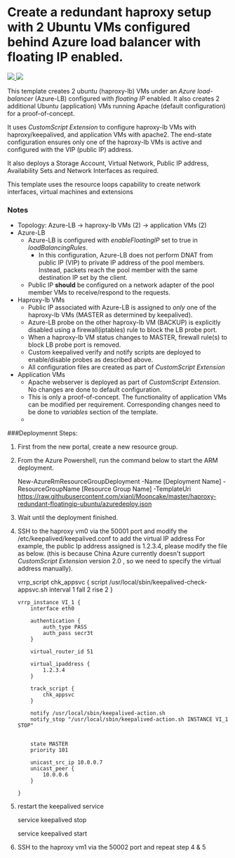 # Create a redundant haproxy setup with 2 Ubuntu VMs configured behind Azure load balancer with floating IP enabled.

<a href="https://portal.azure.cn/#create/Microsoft.Template/uri/https%3A%2F%2Fraw.githubusercontent.com%2Fxianl%2Mooncake%2Fmaster%2Fhaproxy-redundant-floatingip-ubuntu%2Fazuredeploy.json" target="_blank">
    <img src="http://azuredeploy.net/deploybutton.png"/>
</a>
<a href="http://armviz.io/#/?load=https%3A%2F%2Fraw.githubusercontent.com%2Fxianl%2FMooncake%2Fmaster%2Fhaproxy-redundant-floatingip-ubuntu%2Fazuredeploy.json" target="_blank">
    <img src="http://armviz.io/visualizebutton.png"/>
</a>

This template creates 2 ubuntu (haproxy-lb) VMs under an *Azure load-balancer* (Azure-LB) configured with *floating IP* enabled. It also creates 2 additional Ubuntu (application) VMs running Apache (default configuration) for a proof-of-concept.

It uses *CustomScript Extension* to configure haproxy-lb VMs with haproxy/keepalived, and application VMs with apache2. The end-state configuration ensures only one of the haproxy-lb VMs is active and configured with the VIP (public IP) address.

It also deploys a Storage Account, Virtual Network, Public IP address, Availability Sets and Network Interfaces as required.

This template uses the resource loops capability to create network interfaces, virtual machines and extensions

### Notes
* Topology: Azure-LB -> haproxy-lb VMs (2) -> application VMs (2)
* Azure-LB
  * Azure-LB is configured with *enableFloatingIP* set to true in *loadBalancingRules*.
    * In this configuration, Azure-LB does not perform DNAT from public IP (VIP) to private IP address of the pool members. Instead, packets reach the pool member with the same destination IP set by the client.
  * Public IP **should** be configured on a network adapter of the pool member VMs to receive/respond to the requests.
* Haproxy-lb VMs
  * Public IP associated with Azure-LB is assigned to *only* one of the haproxy-lb VMs (MASTER as determined by keepalived).
  * Azure-LB probe on the other haproxy-lb VM (BACKUP) is explicitly disabled using a firewall(iptables) rule to block the LB probe port.
  * When a haproxy-lb VM status changes to MASTER, firewall rule(s) to block LB probe port is removed.
  * Custom keepalived verify and notify scripts are deployed to enable/disable probes as described above.
  * All configuration files are created as part of *CustomScript Extension*
* Application VMs
  * Apache webserver is deployed as part of *CustomScript Extension*. No changes are done to default configuration.
  * This is only a proof-of-concept. The functionality of application VMs can be modified per requirement. Corresponding changes need to be done to *variables* section of the template.
  * 
  

###Deploymennt Steps:

1.  First from the new portal, create a new resource group.
2.  From the Azure Powershell, run the command below to start the ARM deployment.

    New-AzureRmResourceGroupDeployment -Name [Deployment Name] -ResourceGroupName [Resource Group Name] -TemplateUri https://raw.githubusercontent.com/xianl/Mooncake/master/haproxy-redundant-floatingip-ubuntu/azuredeploy.json

3.  Wait until the deployment finished.
4.  SSH to the haproxy vm0 via the 50001 port and modify the /etc/keepalived/keepalived.conf to add the virtual IP address
    For example, the public Ip address assigned is 1.2.3.4, please modify the file as below. (this is because China Azure currently doesn't support *CustomScript Extension* version 2.0 , so we need to specify the virtual address manually).


    
    vrrp_script chk_appsvc {
            script /usr/local/sbin/keepalived-check-appsvc.sh
            interval 1
            fall 2
            rise 2
        }
        
        vrrp_instance VI_1 {
            interface eth0 
        
            authentication {
                auth_type PASS
                auth_pass secr3t
            }
        
            virtual_router_id 51
        
            virtual_ipaddress {
                1.2.3.4
            }
        
            track_script {
                chk_appsvc
            }
        
            notify /usr/local/sbin/keepalived-action.sh
            notify_stop "/usr/local/sbin/keepalived-action.sh INSTANCE VI_1 STOP"
        
        
            state MASTER
            priority 101
        
            unicast_src_ip 10.0.0.7
            unicast_peer {
                10.0.0.6
            }
        
        }

5.  restart the keepalived service 
    
    service keepalived stop
    
    service keepalived start

6.  SSH to the haproxy vm1 via the 50002 port and repeat step 4 & 5
